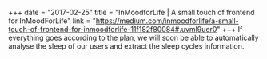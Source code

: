 +++
date = "2017-02-25"
title = "InMoodforLife | A small touch of frontend for InMoodForLife"
link = "https://medium.com/inmoodforlife/a-small-touch-of-frontend-for-inmoodforlife-11f182f80084#.uvml9uer0"
+++
If everything goes according to the plan, we will soon be able to automatically analyse the sleep of our users and extract the sleep cycles information. 